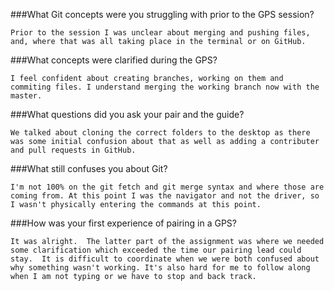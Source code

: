 ###What Git concepts were you struggling with prior to the GPS session?

	Prior to the session I was unclear about merging and pushing files, and, where that was all taking place in the terminal or on GitHub.  

###What concepts were clarified during the GPS?

	I feel confident about creating branches, working on them and commiting files. I understand merging the working branch now with the master.

###What questions did you ask your pair and the guide?

	We talked about cloning the correct folders to the desktop as there was some initial confusion about that as well as adding a contributer and pull requests in GitHub.

###What still confuses you about Git?

	I'm not 100% on the git fetch and git merge syntax and where those are coming from. At this point I was the navigator and not the driver, so I wasn't physically entering the commands at this point.


###How was your first experience of pairing in a GPS?


	It was alright.  The latter part of the assignment was where we needed some clarification which exceeded the time our pairing lead could stay.  It is difficult to coordinate when we were both confused about why something wasn't working. It's also hard for me to follow along when I am not typing or we have to stop and back track.    